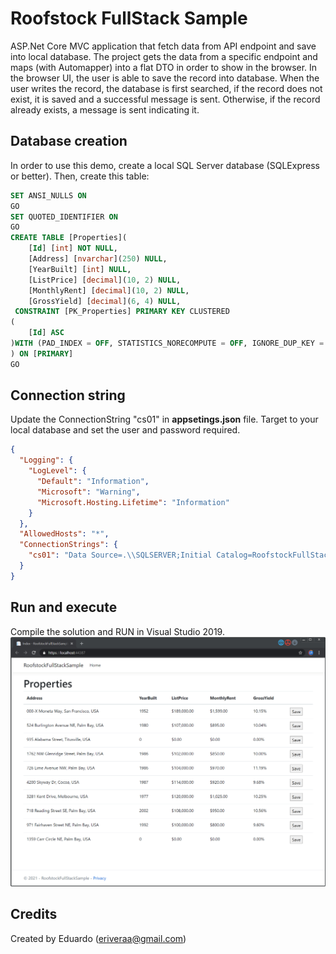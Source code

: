 # Roofstock FullStack Sample
ASP.Net Core MVC application that fetch data from API endpoint and save into local database.
The project gets the data from a specific endpoint and maps (with Automapper) into a flat DTO in order to show in the browser. In the browser UI, the user is able to save the record into database. 
When the user writes the record, the database is first searched, if the record does not exist, it is saved and a successful message is sent. Otherwise, if the record already exists, a message is sent indicating it.

## Database creation
In order to use this demo, create a local SQL Server database (SQLExpress or better). Then, create this table:

```sql
SET ANSI_NULLS ON
GO
SET QUOTED_IDENTIFIER ON
GO
CREATE TABLE [Properties](
	[Id] [int] NOT NULL,
	[Address] [nvarchar](250) NULL,
	[YearBuilt] [int] NULL,
	[ListPrice] [decimal](10, 2) NULL,
	[MonthlyRent] [decimal](10, 2) NULL,
	[GrossYield] [decimal](6, 4) NULL,
 CONSTRAINT [PK_Properties] PRIMARY KEY CLUSTERED 
(
	[Id] ASC
)WITH (PAD_INDEX = OFF, STATISTICS_NORECOMPUTE = OFF, IGNORE_DUP_KEY = OFF, ALLOW_ROW_LOCKS = ON, ALLOW_PAGE_LOCKS = ON) ON [PRIMARY]
) ON [PRIMARY]
GO
```

## Connection string
Update the ConnectionString "cs01" in **appsetings.json** file. Target to your local database and set the user and password required.

```json
{
  "Logging": {
    "LogLevel": {
      "Default": "Information",
      "Microsoft": "Warning",
      "Microsoft.Hosting.Lifetime": "Information"
    }
  },
  "AllowedHosts": "*",
  "ConnectionStrings": {
    "cs01": "Data Source=.\\SQLSERVER;Initial Catalog=RoofstockFullStackSample;User ID=sa;Password=Passw0rd;"
  }
}
```

## Run and execute
Compile the solution and RUN in Visual Studio 2019.
![image info](./Screenshots/screen01.png)

## Credits
Created by Eduardo (eriveraa@gmail.com)

